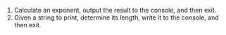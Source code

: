 1) Calculate an exponent, output the result to the console, and then exit.
2) Given a string to print, determine its length, write it to the console, and then exit.
